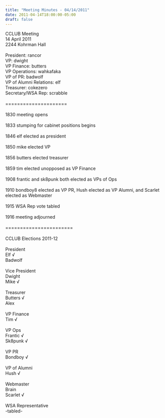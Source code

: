 ```yaml
---
title: "Meeting Minutes - 04/14/2011"
date: 2011-04-14T18:00:00-05:00
draft: false
---
```


CCLUB Meeting<br />
14 April 2011<br />
2244 Kohrman Hall<br />
<br />
President: rancor<br />
VP: dwight<br />
VP Finance: butters<br />
VP Operations: wahkafaka<br />
VP of PR: badwolf<br />
VP of Alumni Relations: elf<br />
Treasurer: cokezero<br />
Secretary/WSA Rep: scrabble<br />
<br />
=====================<br />
<br />
1830 meeting opens<br />
<br />
1833 stumping for cabinet positions begins<br />
<br />
1846 elf elected as president<br />
<br />
1850 mike elected VP<br />
<br />
1856 butters elected treasurer<br />
<br />
1859 tim elected unopposed as VP Finance<br />
<br />
1908 frantic and sk8punk both elected as VPs of Ops<br />
<br />
1910 bondboy8 elected as VP PR, Hush elected as VP Alumni, and Scarlet elected as Webmaster<br />
<br />
1915 WSA Rep vote tabled<br />
<br />
1916 meeting adjourned<br />
<br />
=======================<br />
<br />
CCLUB Elections 2011-12<br />
<br />
President<br />
Elf &#8730;<br />
Badwolf<br />
<br />
Vice President<br />
Dwight <br />
Mike &#8730;<br />
<br />
Treasurer<br />
Butters &#8730;<br />
Alex<br />
<br />
VP Finance<br />
Tim &#8730;<br />
<br />
VP Ops<br />
Frantic &#8730;<br />
Sk8punk &#8730;<br />
<br />
VP PR<br />
Bondboy &#8730;<br />
<br />
VP of Alumni<br />
Hush &#8730;<br />
<br />
Webmaster<br />
Brain<br />
Scarlet &#8730;<br />
<br />
WSA Representative<br />
-tabled-<br />
<br />
<br />
<br />
<br />
<br />
